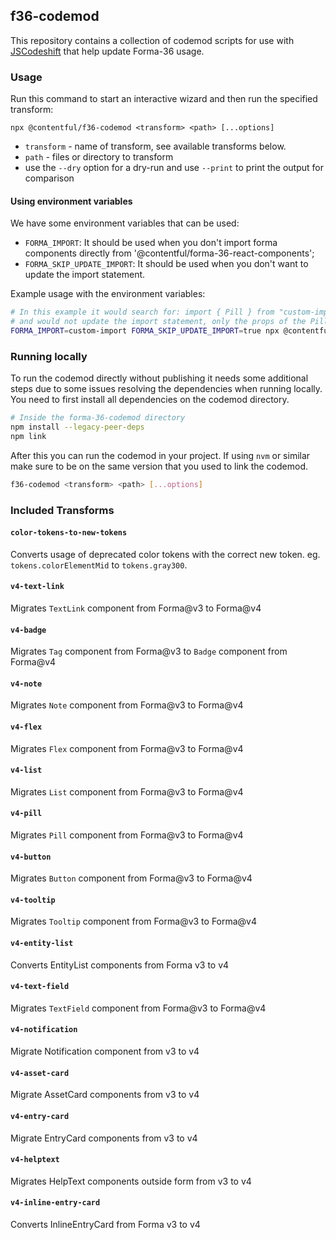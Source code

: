 ## f36-codemod

This repository contains a collection of codemod scripts for use with
[JSCodeshift](https://github.com/facebook/jscodeshift) that help update Forma-36 usage.

### Usage

Run this command to start an interactive wizard and then run the specified transform:

`npx @contentful/f36-codemod <transform> <path> [...options]`

- `transform` - name of transform, see available transforms below.
- `path` - files or directory to transform
- use the `--dry` option for a dry-run and use `--print` to print the output for comparison

#### Using environment variables

We have some environment variables that can be used:

- `FORMA_IMPORT`: It should be used when you don't import forma components directly from '@contentful/forma-36-react-components';
- `FORMA_SKIP_UPDATE_IMPORT`: It should be used when you don't want to update the import statement.

Example usage with the environment variables:

```sh
# In this example it would search for: import { Pill } from "custom-import"
# and would not update the import statement, only the props of the Pill component itself
FORMA_IMPORT=custom-import FORMA_SKIP_UPDATE_IMPORT=true npx @contentful/f36-codemod v4-pill
```

### Running locally

To run the codemod directly without publishing it needs some additional steps due to some issues resolving the dependencies when running locally.
You need to first install all dependencies on the codemod directory.

```sh
# Inside the forma-36-codemod directory
npm install --legacy-peer-deps
npm link
```

After this you can run the codemod in your project.
If using `nvm` or similar make sure to be on the same version that you used to link the codemod.

```sh
f36-codemod <transform> <path> [...options]
```

### Included Transforms

#### `color-tokens-to-new-tokens`

Converts usage of deprecated color tokens with the correct new token.
eg. `tokens.colorElementMid` to `tokens.gray300`.

#### `v4-text-link`

Migrates `TextLink` component from Forma@v3 to Forma@v4

#### `v4-badge`

Migrates `Tag` component from Forma@v3 to `Badge` component from Forma@v4

#### `v4-note`

Migrates `Note` component from Forma@v3 to Forma@v4

#### `v4-flex`

Migrates `Flex` component from Forma@v3 to Forma@v4

#### `v4-list`

Migrates `List` component from Forma@v3 to Forma@v4

#### `v4-pill`

Migrates `Pill` component from Forma@v3 to Forma@v4

#### `v4-button`

Migrates `Button` component from Forma@v3 to Forma@v4

#### `v4-tooltip`

Migrates `Tooltip` component from Forma@v3 to Forma@v4

#### `v4-entity-list`

Converts EntityList components from Forma v3 to v4

#### `v4-text-field`

Migrates `TextField` component from Forma@v3 to Forma@v4

#### `v4-notification`

Migrate Notification component from v3 to v4

#### `v4-asset-card`

Migrate AssetCard components from v3 to v4

#### `v4-entry-card`

Migrate EntryCard components from v3 to v4

#### `v4-helptext`

Migrates HelpText components outside form from v3 to v4

#### `v4-inline-entry-card`

Converts InlineEntryCard from Forma v3 to v4
